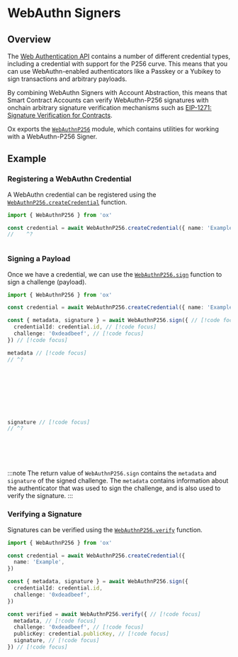 # WebAuthn Signers

## Overview

The [Web Authentication API](https://developer.mozilla.org/en-US/docs/Web/API/Web_Authentication_API) contains a number of different credential types, including a credential with support for the P256 curve. This means that you can use WebAuthn-enabled authenticators like a Passkey or a Yubikey to sign transactions and arbitrary payloads. 

By combining WebAuthn Signers with Account Abstraction, this means that Smart Contract Accounts can verify WebAuthn-P256 signatures with onchain arbitrary signature verification mechanisms such as [EIP-1271: Signature Verification for Contracts](https://eips.ethereum.org/EIPS/eip-1271).

Ox exports the [`WebAuthnP256`](/api/WebAuthnP256) module, which contains utilities for working with a WebAuthn-P256 Signer.

## Example

### Registering a WebAuthn Credential

A WebAuthn credential can be registered using the [`WebAuthnP256.createCredential`](/api/WebAuthnP256/createCredential) function.

```ts twoslash
import { WebAuthnP256 } from 'ox'

const credential = await WebAuthnP256.createCredential({ name: 'Example' }) // [!code focus]
//    ^?



```

### Signing a Payload

Once we have a credential, we can use the [`WebAuthnP256.sign`](/api/WebAuthnP256/sign) function to sign a challenge (payload).

```ts twoslash
import { WebAuthnP256 } from 'ox'

const credential = await WebAuthnP256.createCredential({ name: 'Example' })

const { metadata, signature } = await WebAuthnP256.sign({ // [!code focus]
  credentialId: credential.id, // [!code focus]
  challenge: '0xdeadbeef', // [!code focus]
}) // [!code focus]

metadata // [!code focus]
// ^?









signature // [!code focus]
// ^?







```

:::note
The return value of `WebAuthnP256.sign` contains the `metadata` and `signature` of the signed challenge. The `metadata` contains information about the authenticator that was used to sign the challenge, and is also used to verify the signature.
:::

### Verifying a Signature

Signatures can be verified using the [`WebAuthnP256.verify`](/api/WebAuthnP256/verify) function.

```ts twoslash
import { WebAuthnP256 } from 'ox'

const credential = await WebAuthnP256.createCredential({
  name: 'Example',
})

const { metadata, signature } = await WebAuthnP256.sign({
  credentialId: credential.id,
  challenge: '0xdeadbeef',
})

const verified = await WebAuthnP256.verify({ // [!code focus]
  metadata, // [!code focus]
  challenge: '0xdeadbeef', // [!code focus]
  publicKey: credential.publicKey, // [!code focus]
  signature, // [!code focus]
}) // [!code focus]
```



